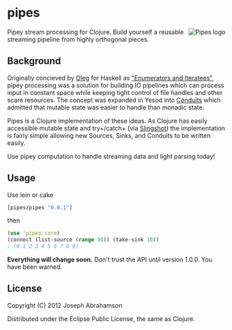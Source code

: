 # pipes

<img src="https://github.com/downloads/tel/pipes/thepipe.png"
 alt="Pipes logo" title="Stylish, functional, iconic." align="right" />

Pipey stream processing for Clojure. Build yourself a reusable
streaming pipeline from highly orthogonal pieces.

## Background

Originally concieved by [Oleg](http://okmij.org/ftp/) for Haskell as 
["Enumerators and Iteratees"](http://okmij.org/ftp/Streams.html), 
pipey processing was a solution for building IO pipelines which can 
process input in constant space while keeping tight control of file 
handles and other scare resources. The concept was expanded in Yesod 
into [Conduits](http://www.yesodweb.com/blog/2012/01/conduits-conduits)
which admitted that mutable state was easier to handle than monadic
state.

Pipes is a Clojure implementation of these ideas. As Clojure has
easily accessible mutable state and try+/catch+ (via
[Slingshot](https://github.com/scgilardi/slingshot)) the
implementation is fairly simple allowing new Sources, Sinks, and
Conduits to be written easily.

Use pipey computation to handle streaming data and light parsing
today!

## Usage

Use lein or cake

```Clojure
[pipes/pipes "0.0.1"]
```

then

```Clojure
(use 'pipes.core)
(connect (list-source (range 50)) (take-sink 10))
; (0 1 2 3 4 5 6 7 8 9)
```

**Everything will change soon.** Don't trust the API until version 1.0.0. You have been warned.

## License

Copyright (C) 2012 Joseph Abrahamson

Distributed under the Eclipse Public License, the same as Clojure.
